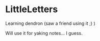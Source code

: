 # LittleLetters


Learning dendron (saw a friend using it ;) )

Will use it for yaking notes... I guess. 




